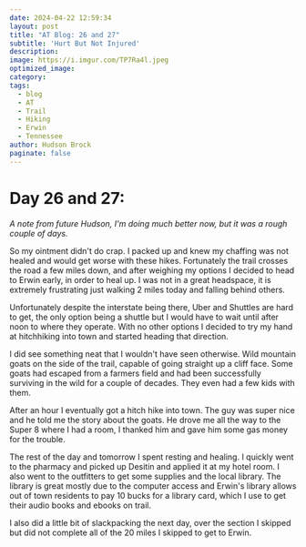 ```yaml
---
date: 2024-04-22 12:59:34
layout: post
title: "AT Blog: 26 and 27"
subtitle: 'Hurt But Not Injured'
description:
image: https://i.imgur.com/TP7Ra4l.jpeg
optimized_image: 
category:
tags:
  - blog
  - AT
  - Trail
  - Hiking
  - Erwin
  - Tennessee
author: Hudson Brock
paginate: false
---
```


# Day 26 and 27:

*A note from future Hudson, I'm doing much better now, but it was a rough couple of days.*

So my ointment didn't do crap. I packed up and knew my chaffing was not healed and would get worse with these hikes. Fortunately the trail crosses the road a few miles down, and after weighing my options I decided to head to Erwin early, in order to heal up. I was not in a great headspace, it is extremely frustrating just walking 2 miles today and falling behind others.

Unfortunately despite the interstate being there, Uber and Shuttles are hard to get, the only option being a shuttle but I would have to wait until after noon to where they operate. With no other options I decided to try my hand at hitchhiking into town and started heading that direction.

I did see something neat that I wouldn't have seen otherwise. Wild mountain goats on the side of the trail, capable of going straight up a cliff face. Some goats had escaped from a farmers field and had been successfully surviving in the wild for a couple of decades. They even had a few kids with them.

After an hour I eventually got a hitch hike into town. The guy was super nice and he told me the story about the goats. He drove me all the way to the Super 8 where I had a room, I thanked him and gave him some gas money for the trouble.

The rest of the day and tomorrow I spent resting and healing. I quickly went to the pharmacy and picked up Desitin and applied it at my hotel room. I also went to the outfitters to get some supplies and the local library. The library is great mostly due to the computer access and Erwin's library allows out of town residents to pay 10 bucks for a library card, which I use to get their audio books and ebooks on trail.

I also did a little bit of slackpacking the next day, over the section I skipped but did not complete all of the 20 miles I skipped to get to Erwin. 